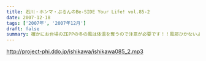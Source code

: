```yaml
---
title: 石川・ホンマ・ぶるんのBe-SIDE Your Life! vol.85-2
date: 2007-12-18
tags: ['2007年', '2007年12月']
draft: false
summary: 確かにお台場のZEPPの冬の風は体温を奪うので注意が必要です！！風邪ひかないように気をつけてね。１２月２４日を東京ドームで過ごすというアナタも気をつけて！！ビーサイリスナーはどれくらいいるのだろうか・・・NAMAE
---
```


http://project-phi.ddo.jp/ishikawa/ishikawa085_2.mp3

